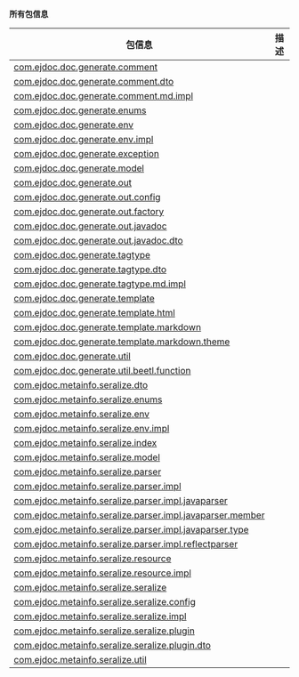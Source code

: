 **所有包信息**



|   包信息  |    描述   |
| ---- | ---- |
|[com.ejdoc.doc.generate.comment](/route/allpackage/com/ejdoc/doc/generate/comment/README.md)||
|[com.ejdoc.doc.generate.comment.dto](/route/allpackage/com/ejdoc/doc/generate/comment/dto/README.md)||
|[com.ejdoc.doc.generate.comment.md.impl](/route/allpackage/com/ejdoc/doc/generate/comment/md/impl/README.md)||
|[com.ejdoc.doc.generate.enums](/route/allpackage/com/ejdoc/doc/generate/enums/README.md)||
|[com.ejdoc.doc.generate.env](/route/allpackage/com/ejdoc/doc/generate/env/README.md)||
|[com.ejdoc.doc.generate.env.impl](/route/allpackage/com/ejdoc/doc/generate/env/impl/README.md)||
|[com.ejdoc.doc.generate.exception](/route/allpackage/com/ejdoc/doc/generate/exception/README.md)||
|[com.ejdoc.doc.generate.model](/route/allpackage/com/ejdoc/doc/generate/model/README.md)||
|[com.ejdoc.doc.generate.out](/route/allpackage/com/ejdoc/doc/generate/out/README.md)||
|[com.ejdoc.doc.generate.out.config](/route/allpackage/com/ejdoc/doc/generate/out/config/README.md)||
|[com.ejdoc.doc.generate.out.factory](/route/allpackage/com/ejdoc/doc/generate/out/factory/README.md)||
|[com.ejdoc.doc.generate.out.javadoc](/route/allpackage/com/ejdoc/doc/generate/out/javadoc/README.md)||
|[com.ejdoc.doc.generate.out.javadoc.dto](/route/allpackage/com/ejdoc/doc/generate/out/javadoc/dto/README.md)||
|[com.ejdoc.doc.generate.tagtype](/route/allpackage/com/ejdoc/doc/generate/tagtype/README.md)||
|[com.ejdoc.doc.generate.tagtype.dto](/route/allpackage/com/ejdoc/doc/generate/tagtype/dto/README.md)||
|[com.ejdoc.doc.generate.tagtype.md.impl](/route/allpackage/com/ejdoc/doc/generate/tagtype/md/impl/README.md)||
|[com.ejdoc.doc.generate.template](/route/allpackage/com/ejdoc/doc/generate/template/README.md)||
|[com.ejdoc.doc.generate.template.html](/route/allpackage/com/ejdoc/doc/generate/template/html/README.md)||
|[com.ejdoc.doc.generate.template.markdown](/route/allpackage/com/ejdoc/doc/generate/template/markdown/README.md)||
|[com.ejdoc.doc.generate.template.markdown.theme](/route/allpackage/com/ejdoc/doc/generate/template/markdown/theme/README.md)||
|[com.ejdoc.doc.generate.util](/route/allpackage/com/ejdoc/doc/generate/util/README.md)||
|[com.ejdoc.doc.generate.util.beetl.function](/route/allpackage/com/ejdoc/doc/generate/util/beetl/function/README.md)||
|[com.ejdoc.metainfo.seralize.dto](/route/allpackage/com/ejdoc/metainfo/seralize/dto/README.md)||
|[com.ejdoc.metainfo.seralize.enums](/route/allpackage/com/ejdoc/metainfo/seralize/enums/README.md)||
|[com.ejdoc.metainfo.seralize.env](/route/allpackage/com/ejdoc/metainfo/seralize/env/README.md)||
|[com.ejdoc.metainfo.seralize.env.impl](/route/allpackage/com/ejdoc/metainfo/seralize/env/impl/README.md)||
|[com.ejdoc.metainfo.seralize.index](/route/allpackage/com/ejdoc/metainfo/seralize/index/README.md)||
|[com.ejdoc.metainfo.seralize.model](/route/allpackage/com/ejdoc/metainfo/seralize/model/README.md)||
|[com.ejdoc.metainfo.seralize.parser](/route/allpackage/com/ejdoc/metainfo/seralize/parser/README.md)||
|[com.ejdoc.metainfo.seralize.parser.impl](/route/allpackage/com/ejdoc/metainfo/seralize/parser/impl/README.md)||
|[com.ejdoc.metainfo.seralize.parser.impl.javaparser](/route/allpackage/com/ejdoc/metainfo/seralize/parser/impl/javaparser/README.md)||
|[com.ejdoc.metainfo.seralize.parser.impl.javaparser.member](/route/allpackage/com/ejdoc/metainfo/seralize/parser/impl/javaparser/member/README.md)||
|[com.ejdoc.metainfo.seralize.parser.impl.javaparser.type](/route/allpackage/com/ejdoc/metainfo/seralize/parser/impl/javaparser/type/README.md)||
|[com.ejdoc.metainfo.seralize.parser.impl.reflectparser](/route/allpackage/com/ejdoc/metainfo/seralize/parser/impl/reflectparser/README.md)||
|[com.ejdoc.metainfo.seralize.resource](/route/allpackage/com/ejdoc/metainfo/seralize/resource/README.md)||
|[com.ejdoc.metainfo.seralize.resource.impl](/route/allpackage/com/ejdoc/metainfo/seralize/resource/impl/README.md)||
|[com.ejdoc.metainfo.seralize.seralize](/route/allpackage/com/ejdoc/metainfo/seralize/seralize/README.md)||
|[com.ejdoc.metainfo.seralize.seralize.config](/route/allpackage/com/ejdoc/metainfo/seralize/seralize/config/README.md)||
|[com.ejdoc.metainfo.seralize.seralize.impl](/route/allpackage/com/ejdoc/metainfo/seralize/seralize/impl/README.md)||
|[com.ejdoc.metainfo.seralize.seralize.plugin](/route/allpackage/com/ejdoc/metainfo/seralize/seralize/plugin/README.md)||
|[com.ejdoc.metainfo.seralize.seralize.plugin.dto](/route/allpackage/com/ejdoc/metainfo/seralize/seralize/plugin/dto/README.md)||
|[com.ejdoc.metainfo.seralize.util](/route/allpackage/com/ejdoc/metainfo/seralize/util/README.md)||
